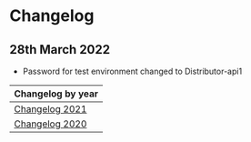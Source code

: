 # Changelog

## 28th March 2022

* Password for test environment changed to Distributor-api1

| Changelog by year |
| :-- |
| [Changelog 2021](changelog2021.md) |
| [Changelog 2020](changelog2020.md) |
